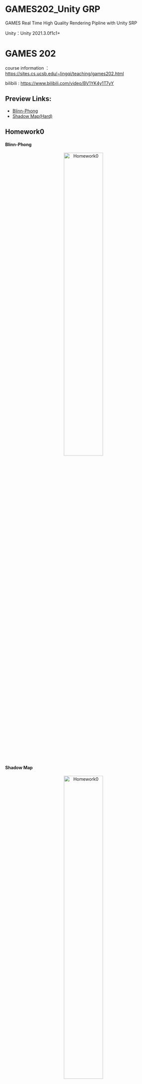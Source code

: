 # GAMES202_Unity GRP

GAMES Real Time High Quality Rendering Pipline with Unity SRP 

Unity：Unity 2021.3.0f1c1+

# GAMES 202

course information ：https://sites.cs.ucsb.edu/~lingqi/teaching/games202.html

bilibili : https://www.bilibili.com/video/BV1YK4y1T7yY

## Preview Links:

- [Blinn-Phong](https://github.com/Nuomi-Chobits/GAMES202-Unity-Real-Time-High-Quality-Rendering#blinn-phong)
- [Shadow Map(Hard)](https://github.com/Nuomi-Chobits/GAMES202-Unity-GRP/blob/main/README.md#shadow-map)

## Homework0

#### Blinn-Phong

<div align=center><img src="https://user-images.githubusercontent.com/89976115/164894699-6f332e4a-b924-4fcc-bb5a-07c5c4d4fc45.gif" width="50%" alt="Homework0"></div>

#### Shadow Map

<div align=center><img src="https://user-images.githubusercontent.com/89976115/166441165-1bb0d92a-1c36-4bb7-a068-45f539c64d9c.png" width="50%" alt="Homework0"></div>

